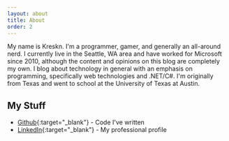 ```yaml
---
layout: about
title: About
order: 2
---
```


<p>

My name is Kreskn. I'm a programmer, gamer, and generally an all-around nerd. I currently live in the Seattle, WA area and have worked for Microsoft since 2010, although the content and opinions on this blog are completely my own. I blog about technology in general with an emphasis on programming, specifically web technologies and .NET/C#. I'm originally from Texas and went to school at the University of Texas at Austin.
<br style="clear:both;" />
</p>

## My Stuff
* [Github](https://github.com/){:target="_blank"} - Code I've written
* [LinkedIn](http://www.linkedin.com/){:target="_blank"} - My professional profile
